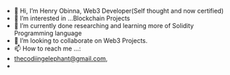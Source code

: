 - 👋 Hi, I’m Henry Obinna, Web3 Developer(Self thought and now certified)
- 👀 I’m interested in ...Blockchain Projects
- 🌱 I’m currently done researching and learning more of Solidity Programming language
- 💞️ I’m looking to collaborate on Web3 Projects.
- 📫 How to reach me ...:
- thecodiingelephant@gmail.com,
- 

<!---
kodakr/kodakr is a ✨ special ✨ repository because its `README.md` (this file) appears on your GitHub profile.
You can click the Preview link to take a look at your changes.
--->
